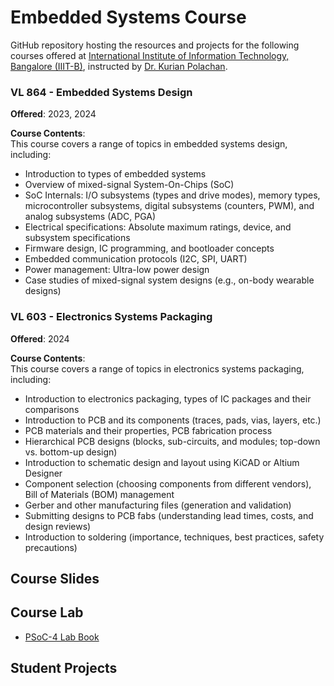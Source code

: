 # Embedded Systems Course  
GitHub repository hosting the resources and projects for the following courses offered at [International Institute of Information Technology, Bangalore (IIIT-B)](https://www.iiitb.ac.in/), instructed by [Dr. Kurian Polachan](https://sites.google.com/view/cdwl/professor).

### VL 864 - Embedded Systems Design  
**Offered**: 2023, 2024  

**Course Contents**:  
This course covers a range of topics in embedded systems design, including:  
- Introduction to types of embedded systems  
- Overview of mixed-signal System-On-Chips (SoC)  
- SoC Internals: I/O subsystems (types and drive modes), memory types, microcontroller subsystems, digital subsystems (counters, PWM), and analog subsystems (ADC, PGA)  
- Electrical specifications: Absolute maximum ratings, device, and subsystem specifications  
- Firmware design, IC programming, and bootloader concepts  
- Embedded communication protocols (I2C, SPI, UART)  
- Power management: Ultra-low power design  
- Case studies of mixed-signal system designs (e.g., on-body wearable designs)

### VL 603 - Electronics Systems Packaging  
**Offered**: 2024  

**Course Contents**:  
This course covers a range of topics in electronics systems packaging, including:  
- Introduction to electronics packaging, types of IC packages and their comparisons  
- Introduction to PCB and its components (traces, pads, vias, layers, etc.)  
- PCB materials and their properties, PCB fabrication process 
- Hierarchical PCB designs (blocks, sub-circuits, and modules; top-down vs. bottom-up design)  
- Introduction to schematic design and layout using KiCAD or Altium Designer  
- Component selection (choosing components from different vendors), Bill of Materials (BOM) management  
- Gerber and other manufacturing files (generation and validation)  
- Submitting designs to PCB fabs (understanding lead times, costs, and design reviews)  
- Introduction to soldering (importance, techniques, best practices, safety precautions)  

## Course Slides

## Course Lab
- [PSoC-4 Lab Book](Code%20Examples/README.md)

## Student Projects
